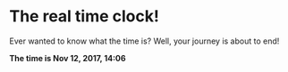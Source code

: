# The real time clock!

Ever wanted to know what the time is? Well, your journey is about to end!

**The time is Nov 12, 2017, 14:06**
